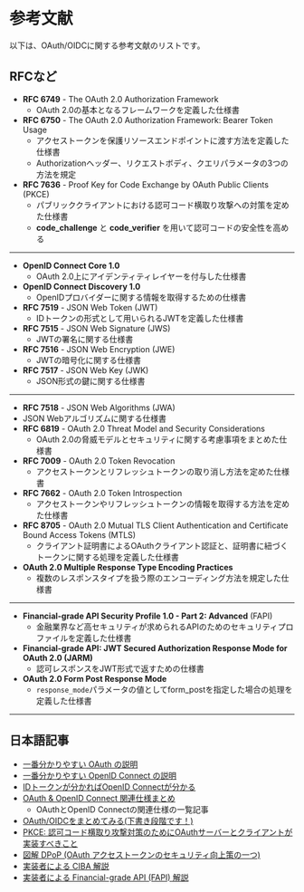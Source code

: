 # 参考文献

以下は、OAuth/OIDCに関する参考文献のリストです。

## RFCなど

- **RFC 6749** - The OAuth 2.0 Authorization Framework
  - OAuth 2.0の基本となるフレームワークを定義した仕様書
- **RFC 6750** - The OAuth 2.0 Authorization Framework: Bearer Token Usage
  - アクセストークンを保護リソースエンドポイントに渡す方法を定義した仕様書
  - Authorizationヘッダー、リクエストボディ、クエリパラメータの3つの方法を規定
- **RFC 7636** - Proof Key for Code Exchange by OAuth Public Clients (PKCE)
  - パブリッククライアントにおける認可コード横取り攻撃への対策を定めた仕様書
  - **code_challenge** と **code_verifier** を用いて認可コードの安全性を高める

---

- **OpenID Connect Core 1.0**
  - OAuth 2.0上にアイデンティティレイヤーを付与した仕様書
- **OpenID Connect Discovery 1.0**
  - OpenIDプロバイダーに関する情報を取得するための仕様書
- **RFC 7519** - JSON Web Token (JWT)
  - IDトークンの形式として用いられるJWTを定義した仕様書
- **RFC 7515** - JSON Web Signature (JWS)
  - JWTの署名に関する仕様書
- **RFC 7516** - JSON Web Encryption (JWE)
  - JWTの暗号化に関する仕様書
- **RFC 7517** - JSON Web Key (JWK)
  - JSON形式の鍵に関する仕様書

---

- **RFC 7518** - JSON Web Algorithms (JWA)
- JSON Webアルゴリズムに関する仕様書
- **RFC 6819** - OAuth 2.0 Threat Model and Security Considerations
  - OAuth 2.0の脅威モデルとセキュリティに関する考慮事項をまとめた仕様書
- **RFC 7009** - OAuth 2.0 Token Revocation
  - アクセストークンとリフレッシュトークンの取り消し方法を定めた仕様書
- **RFC 7662** - OAuth 2.0 Token Introspection
  - アクセストークンやリフレッシュトークンの情報を取得する方法を定めた仕様書
- **RFC 8705** - OAuth 2.0 Mutual TLS Client Authentication and Certificate Bound Access Tokens (MTLS)
  - クライアント証明書によるOAuthクライアント認証と、証明書に紐づくトークンに関する処理を定義した仕様書
- **OAuth 2.0 Multiple Response Type Encoding Practices**
  - 複数のレスポンスタイプを扱う際のエンコーディング方法を規定した仕様書

---

- **Financial-grade API Security Profile 1.0 - Part 2: Advanced** (FAPI)
  - 金融業界など高セキュリティが求められるAPIのためのセキュリティプロファイルを定義した仕様書
- **Financial-grade API: JWT Secured Authorization Response Mode for OAuth 2.0 (JARM)**
  - 認可レスポンスをJWT形式で返すための仕様書
- **OAuth 2.0 Form Post Response Mode**
  - `response_mode`パラメータの値としてform_postを指定した場合の処理を定義した仕様書

---

## 日本語記事

- [一番分かりやすい OAuth の説明](https://qiita.com/TakahikoKawasaki/items/e37caf50776e00e733be)
- [一番分かりやすい OpenID Connect の説明](https://qiita.com/TakahikoKawasaki/items/498ca08bbfcc341691fe)
- [IDトークンが分かればOpenID Connectが分かる](https://qiita.com/TakahikoKawasaki/items/8f0e422c7edd2d220e06)
- [OAuth & OpenID Connect 関連仕様まとめ](https://qiita.com/TakahikoKawasaki/items/185d34814eb9f7ac7ef3)
  - OAuthとOpenID Connectの関連仕様の一覧記事
- [OAuth/OIDCをまとめてみる(下書き段階です！)](https://zenn.dev/calloc134/articles/5e8da6c491e720)
- [PKCE: 認可コード横取り攻撃対策のためにOAuthサーバーとクライアントが実装すべきこと](https://qiita.com/TakahikoKawasaki/items/00f333c72ed96c4da659)
- [図解 DPoP (OAuth アクセストークンのセキュリティ向上策の一つ)](https://qiita.com/TakahikoKawasaki/items/34c82fb5c0595b6fc289)
- [実装者による CIBA 解説](https://qiita.com/TakahikoKawasaki/items/9b9616b999d4ce959ba3)
- [実装者による Financial-grade API (FAPI) 解説](https://qiita.com/TakahikoKawasaki/items/83c47c9830097dba2744)
